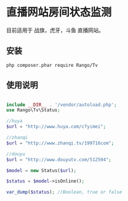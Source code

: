 # 直播网站房间状态监测

目前适用于 战旗，虎牙，斗鱼 直播网站。

## 安装

    php composer.phar require Rango/Tv


## 使用说明

```php

include __DIR__ . '/vendor/autoload.php';
use Rango\Tv\Status;

//huya
$url = "http://www.huya.com/cfyimei";

//zhanqi
$url = "http://www.zhanqi.tv/199716com";

//douyu
$url = "http://www.douyutv.com/512594";

$model = new Status($url);

$status = $model->isOnline();

var_dump($status); //Boolean, true or false

```